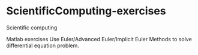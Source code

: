 # ScientificComputing-exercises
Scientific computing

Matlab exercises
Use Euler/Advanced Euler/Implicit Euler Methods to solve  differential equation problem.
